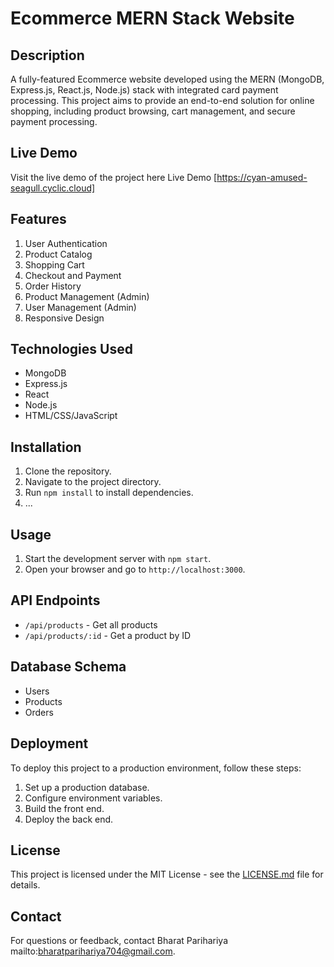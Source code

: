 # Ecommerce MERN Stack Website

## Description
A fully-featured Ecommerce website developed using the MERN (MongoDB, Express.js, React.js, Node.js) stack with integrated card payment processing. This project aims to provide an end-to-end solution for online shopping, including product browsing, cart management, and secure payment processing.

## Live Demo
Visit the live demo of the project here Live Demo [https://cyan-amused-seagull.cyclic.cloud]

## Features
 1. User Authentication
 2. Product Catalog
 3. Shopping Cart
 4. Checkout and Payment
 5. Order History
 6. Product Management (Admin)
 7. User Management (Admin)
 8. Responsive Design

## Technologies Used
- MongoDB
- Express.js
- React
- Node.js
- HTML/CSS/JavaScript

## Installation
1. Clone the repository.
2. Navigate to the project directory.
3. Run `npm install` to install dependencies.
4. ...

## Usage
1. Start the development server with `npm start`.
2. Open your browser and go to `http://localhost:3000`.

## API Endpoints
- `/api/products` - Get all products
- `/api/products/:id` - Get a product by ID

## Database Schema
- Users
- Products
- Orders

## Deployment
To deploy this project to a production environment, follow these steps:
1. Set up a production database.
2. Configure environment variables.
3. Build the front end.
4. Deploy the back end.


## License
This project is licensed under the MIT License - see the [LICENSE.md](LICENSE.md) file for details.


## Contact
For questions or feedback, contact Bharat Parihariya mailto:bharatparihariya704@gmail.com.



